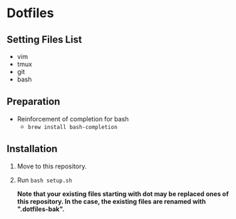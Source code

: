 # Dotfiles

## Setting Files List
- vim
- tmux
- git
- bash

## Preparation

- Reinforcement of completion for bash
  - `brew install bash-completion`

## Installation
1. Move to this repository.

2. Run `bash setup.sh`

   **Note that your existing files starting with dot may be replaced ones of this repository. In the case, the existing files are renamed with ".dotfiles-bak".**

